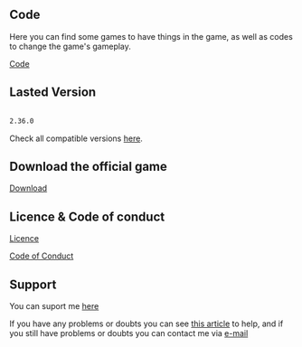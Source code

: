 ## Code

Here you can find some games to have things in the game, as well as codes to change the game's gameplay.

[Code](https://github.com/Andercore/Subway-Surfers/tree/Main/Code)

## Lasted Version

```markdown

2.36.0

```
Check all compatible versions [here](https://github.com/Andercore/Subway-Surfers/blob/Main/SECURITY.md).

## Download the official game

[Download](https://play.google.com/store/apps/details?id=com.kiloo.subwaysurf)

## Licence & Code of conduct

[Licence](https://github.com/Andercore/Subway-Surfers/blob/Main/LICENSE)

[Code of Conduct](https://github.com/Andercore/Subway-Surfers/blob/Main/CODE_OF_CONDUCT.md)

## Support

You can suport me [here](https://github.com/Andercore/Subway-Surfers/blob/Main/CONTRIBUTING.md)

If you have any problems or doubts you can see [this article](https://github.com/Andercore/Subway-Surfers/blob/Main/Code/IMPORTANT.md) to help, and if you still have problems or doubts you can contact me via [e-mail](ts1950390@gmail.com)
